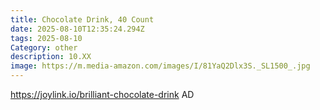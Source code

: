 ```yaml
---
title: Chocolate Drink, 40 Count
date: 2025-08-10T12:35:24.294Z
tags: 2025-08-10
Category: other
description: 10.XX
image: https://m.media-amazon.com/images/I/81YaQ2Dlx3S._SL1500_.jpg
---
```

https://joylink.io/brilliant-chocolate-drink     AD